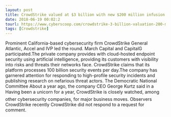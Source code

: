 ```yaml
---
layout: post
title: CrowdStrike valued at $3 billion with new $200 million infusion
date: 2018-06-19 00:02:2
tourl: https://www.cyberscoop.com/crowdstrike-3-billion-valuation-200-million-series-e/?category_news=technology
tags: [Crowdstrike]
---
```

Prominent California-based cybersecurity firm CrowdStrike General Atlantic, Accel and IVP led the round. March Capital and CapitalG participated.The private company provides with cloud-hosted endpoint security using artificial intelligence, providing its customers with visibility into risks and threats their networks face. CrowdStrike claims that its platform processes 100 billion security events per day.The company has garnered attention for responding to high-profile security incidents and publishing research on nefarious threat actors. The Democratic National Committee About a year ago, the company CEO George Kurtz said in a Having been a unicorn for a year, CrowdStrike is closely watched, among other cybersecurity companies, for major business moves. Observers CrowdStrike recently CrowdStrike did not respond to a request for comment.